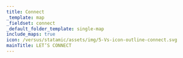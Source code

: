 ```yaml
---
title: Connect
_template: map
_fieldset: connect
_default_folder_template: single-map
include_maps: true
icon: /versus/statamic/assets/img/5-Vs-icon-outline-connect.svg
mainTitle: LET’S CONNECT
---
```

